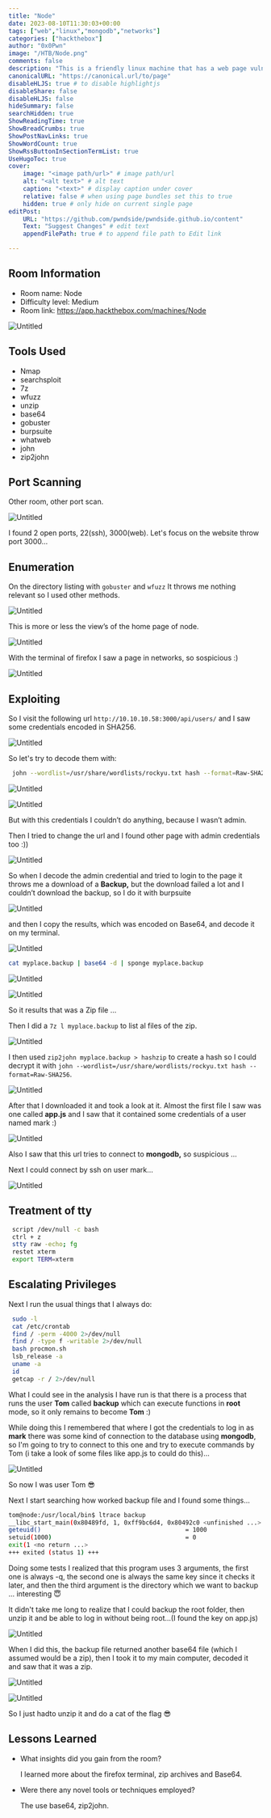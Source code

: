 ```yaml
---
title: "Node"
date: 2023-08-10T11:30:03+00:00
tags: ["web","linux","mongodb","networks"]
categories: ["hackthebox"]
author: "0x0Pwn"
image: "/HTB/Node.png"
comments: false
description: "This is a friendly linux machine that has a web page vulnerable due to bad configuration of some directories."
canonicalURL: "https://canonical.url/to/page"
disableHLJS: true # to disable highlightjs
disableShare: false
disableHLJS: false
hideSummary: false
searchHidden: true
ShowReadingTime: true
ShowBreadCrumbs: true
ShowPostNavLinks: true
ShowWordCount: true
ShowRssButtonInSectionTermList: true
UseHugoToc: true
cover:
    image: "<image path/url>" # image path/url
    alt: "<alt text>" # alt text
    caption: "<text>" # display caption under cover
    relative: false # when using page bundles set this to true
    hidden: true # only hide on current single page
editPost:
    URL: "https://github.com/pwndside/pwndside.github.io/content"
    Text: "Suggest Changes" # edit text
    appendFilePath: true # to append file path to Edit link

---
```


## Room Information

- Room name: Node
- Difficulty level: Medium
- Room link: https://app.hackthebox.com/machines/Node

![Untitled](/HTB/Node.png)


## Tools Used

- Nmap
- searchsploit
- 7z
- wfuzz
- unzip
- base64
- gobuster
- burpsuite
- whatweb
- john
- zip2john

## Port Scanning

Other room, other port scan.

![Untitled](/HTB/nmap-node.png)

I found 2 open ports, 22(ssh), 3000(web). Let's focus on the website throw port 3000...

## Enumeration

On the directory listing with `gobuster` and `wfuzz` It throws me nothing relevant so I used other methods.

![Untitled](/HTB/wfuzz-node.png)

This is more or less the view’s of the home page of node.

![Untitled](/HTB/backup-node.png)

With the terminal of firefox I saw a page in networks, so sospicious :)

![Untitled](/HTB/probando-node.png)

## Exploiting

So I visit the following url `http://10.10.10.58:3000/api/users/` and I saw some credentials encoded in SHA256.

![Untitled](/HTB/hash-node.png)

So let's try to decode them with:

```bash
 john --wordlist=/usr/share/wordlists/rockyu.txt hash --format=Raw-SHA256
```

![Untitled](/HTB/john-node.png)

![Untitled](/HTB/2-node.png)

But with this credentials I couldn’t do anything, because I wasn’t admin.

Then I tried to change the url and I found other page with admin credentials too :))

![Untitled](/HTB/admin-node.png)

So when I decode the admin credential and tried to login to the page it throws me a download of a **Backup,** but the download failed a lot and I couldn’t download the backup, so I do it with burpsuite

![Untitled](/HTB/donwl-node.png)

and then I copy the results, which was encoded on Base64, and decode it on my terminal.

![Untitled](/HTB/file1-node.png)

```bash
cat myplace.backup | base64 -d | sponge myplace.backup
```

![Untitled](/HTB/tofile2-node.png)

![Untitled](/HTB/file2-node.png)

So it results that was a Zip file …

Then I did a `7z l myplace.backup` to list al files of the zip.

![Untitled](/HTB/7zl.png)

I then used `zip2john myplace.backup > hashzip` to create a hash so I could decrypt it with  `john --wordlist=/usr/share/wordlists/rockyu.txt hash --format=Raw-SHA256`.

![Untitled](/HTB/zipjohn.png)

After that I downloaded it and took a look at it. Almost the first file I saw was one called **app.js** and I saw that it contained some credentials of a user named mark :)

![Untitled](/HTB/mark-node.png)

Also I saw that this url tries to connect to **mongodb,** so suspicious …

Next I could connect by ssh on user mark…

![Untitled](/HTB/markshell-node.png)

## Treatment of tty

```bash
 script /dev/null -c bash
 ctrl + z
 stty raw -echo; fg
 restet xterm
 export TERM=xterm
```

## Escalating Privileges

Next I run the usual things that I always do:

```bash
 sudo -l
 cat /etc/crontab
 find / -perm -4000 2>/dev/null
 find / -type f -writable 2>/dev/null
 bash procmon.sh
 lsb_release -a
 uname -a
 id
 getcap -r / 2>/dev/null
```

What I could see in the analysis I have run is that there is a process that runs the user **Tom** called **backup** which can execute functions in **root** mode, so it only remains to become **Tom** :)

While doing this I remembered that where I got the credentials to log in as **mark** there was some kind of connection to the database using **mongodb**, so I'm going to try to connect to this one and try to execute commands by Tom (i take a look of some files like app.js to could do this)...

![Untitled](/HTB/tom-node.png)

So now I was user Tom 😎

Next I start searching how worked backup file and I found some things…

```bash
tom@node:/usr/local/bin$ ltrace backup 
__libc_start_main(0x80489fd, 1, 0xff9bc6d4, 0x80492c0 <unfinished ...>
geteuid()                                        = 1000
setuid(1000)                                     = 0
exit(1 <no return ...>
+++ exited (status 1) +++
```

Doing some tests I realized that this program uses 3 arguments, the first one is always -q, the second one is always the same key since it checks it later, and then the third argument is the directory which we want to backup ... interesting 😇

It didn't take me long to realize that I could backup the root folder, then unzip it and be able to log in without being root...(I found the key on app.js)

![Untitled](/HTB/backuproot-node.png)

When I did this, the backup file returned another base64 file (which I assumed would be a zip), then I took it to my main computer, decoded it and saw that it was a zip.

![Untitled](/HTB/juan-node.png)

![Untitled](/HTB/juanzip-node.png)

So I just hadto unzip it and do a cat of the flag 😎

## Lessons Learned

- What insights did you gain from the room?
    
    I learned more about the firefox terminal, zip archives and Base64. 
    
- Were there any novel tools or techniques employed?
    
    The use base64, zip2john.
